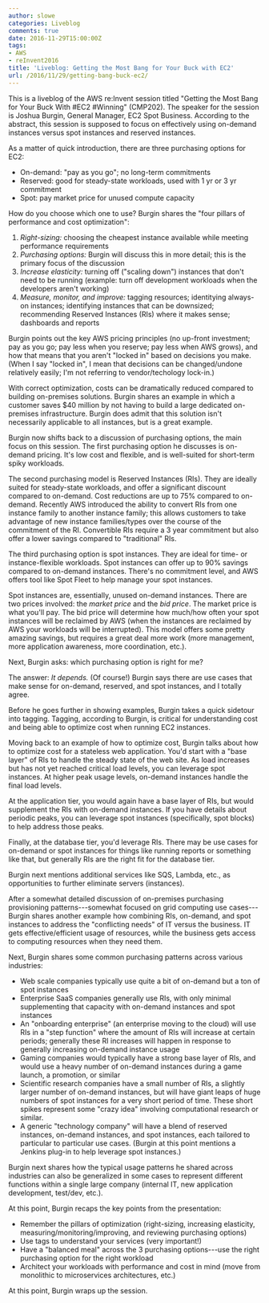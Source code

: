 ```yaml
---
author: slowe
categories: Liveblog
comments: true
date: 2016-11-29T15:00:00Z
tags:
- AWS
- reInvent2016
title: 'Liveblog: Getting the Most Bang for Your Buck with EC2'
url: /2016/11/29/getting-bang-buck-ec2/
---
```


This is a liveblog of the AWS re:Invent session titled "Getting the Most Bang for Your Buck With #EC2 #Winning" (CMP202). The speaker for the session is Joshua Burgin, General Manager, EC2 Spot Business. According to the abstract, this session is supposed to focus on effectively using on-demand instances versus spot instances and reserved instances.

As a matter of quick introduction, there are three purchasing options for EC2:

* On-demand: "pay as you go"; no long-term commitments
* Reserved: good for steady-state workloads, used with 1 yr or 3 yr commitment
* Spot: pay market price for unused compute capacity

How do you choose which one to use? Burgin shares the "four pillars of performance and cost optimization":

1. _Right-sizing:_ choosing the cheapest instance available while meeting performance requirements
2. _Purchasing options:_ Burgin will discuss this in more detail; this is the primary focus of the discussion
3. _Increase elasticity:_ turning off ("scaling down") instances that don't need to be running (example: turn off development workloads when the developers aren't working)
4. _Measure, monitor, and improve:_ tagging resources; identitying always-on instances; identifying instances that can be downsized; recommending Reserved Instances (RIs) where it makes sense; dashboards and reports

Burgin points out the key AWS pricing principles (no up-front investment; pay as you go; pay less when you reserve; pay less when AWS grows), and how that means that you aren't "locked in" based on decisions you make. (When I say "locked in", I mean that decisions can be changed/undone relatively easily; I'm not referring to vendor/techology lock-in.)

With correct optimization, costs can be dramatically reduced compared to building on-premises solutions. Burgin shares an example in which a customer saves $40 million by not having to build a large dedicated on-premises infrastructure. Burgin does admit that this solution isn't necessarily applicable to all instances, but is a great example.

Burgin now shifts back to a discussion of purchasing options, the main focus on this session. The first purchasing option he discusses is on-demand pricing. It's low cost and flexible, and is well-suited for short-term spiky workloads.

The second purchasing model is Reserved Instances (RIs). They are ideally suited for steady-state workloads, and offer a significant discount compared to on-demand. Cost reductions are up to 75% compared to on-demand. Recently AWS introduced the ability to convert RIs from one instance family to another instance family; this allows customers to take advantage of new instance families/types over the course of the commitment of the RI. Convertible RIs require a 3 year commitment but also offer a lower savings compared to "traditional" RIs.

The third purchasing option is spot instances. They are ideal for time- or instance-flexible workloads. Spot instances can offer up to 90% savings compared to on-demand instances. There's no commitment level, and AWS offers tool like Spot Fleet to help manage your spot instances.

Spot instances are, essentially, unused on-demand instances. There are two prices involved: the _market price_ and the _bid price_. The market price is what you'll pay. The bid price will determine how much/how often your spot instances will be reclaimed by AWS (when the instances are reclaimed by AWS your workloads will be interrupted). This model offers some pretty amazing savings, but requires a great deal more work (more management, more application awareness, more coordination, etc.).

Next, Burgin asks: which purchasing option is right for me?

The answer: _It depends._ (Of course!) Burgin says there are use cases that make sense for on-demand, reserved, and spot instances, and I totally agree.

Before he goes further in showing examples, Burgin takes a quick sidetour into tagging. Tagging, according to Burgin, is critical for understanding cost and being able to optimize cost when running EC2 instances.

Moving back to an example of how to optimize cost, Burgin talks about how to optimize cost for a stateless web application. You'd start with a "base layer" of RIs to handle the steady state of the web site. As load increases but has not yet reached critical load levels, you can leverage spot instances. At higher peak usage levels, on-demand instances handle the final load levels.

At the application tier, you would again have a base layer of RIs, but would supplement the RIs with on-demand instances. If you have details about periodic peaks, you can leverage spot instances (specifically, spot blocks) to help address those peaks.

Finally, at the database tier, you'd leverage RIs. There may be use cases for on-demand or spot instances for things like running reports or something like that, but generally RIs are the right fit for the database tier.

Burgin next mentions additional services like SQS, Lambda, etc., as opportunities to further eliminate servers (instances).

After a somewhat detailed discussion of on-premises purchasing provisioning patterns---somewhat focused on grid computing use cases---Burgin shares another example how combining RIs, on-demand, and spot instances to address the "conflicting needs" of IT versus the business. IT gets effective/efficient usage of resources, while the business gets access to computing resources when they need them.

Next, Burgin shares some common purchasing patterns across various industries:

* Web scale companies typically use quite a bit of on-demand but a ton of spot instances
* Enterprise SaaS companies generally use RIs, with only minimal supplementing that capacity with on-demand instances and spot instances
* An "onboarding enterprise" (an enterprise moving to the cloud) will use RIs in a "step function" where the amount of RIs will increase at certain periods; generally these RI increases will happen in response to generally increasing on-demand instance usage
* Gaming companies would typically have a strong base layer of RIs, and would use a heavy number of on-demand instances during a game launch, a promotion, or similar
* Scientific research companies have a small number of RIs, a slightly larger number of on-demand instances, but will have giant leaps of huge numbers of spot instances for a very short period of time. These short spikes represent some "crazy idea" involving computational research or similar.
* A generic "technology company" will have a blend of reserved instances, on-demand instances, and spot instances, each tailored to particular to particular use cases. (Burgin at this point mentions a Jenkins plug-in to help leverage spot instances.)

Burgin next shares how the typical usage patterns he shared across industries can also be generalized in some cases to represent different functions within a single large company (internal IT, new application development, test/dev, etc.).

At this point, Burgin recaps the key points from the presentation:

* Remember the pillars of optimization (right-sizing, increasing elasticity, measuring/monitoring/improving, and reviewing purchasing options)
* Use tags to understand your services (very important!)
* Have a "balanced meal" across the 3 purchasing options---use the right purchasing option for the right workload
* Architect your workloads with performance and cost in mind (move from monolithic to microservices architectures, etc.)

At this point, Burgin wraps up the session.
